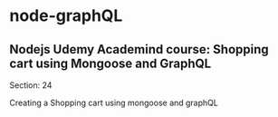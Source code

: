 # node-graphQL
## Nodejs Udemy Academind course: Shopping cart using Mongoose and GraphQL

Section: 24


Creating a Shopping cart using mongoose and graphQL
